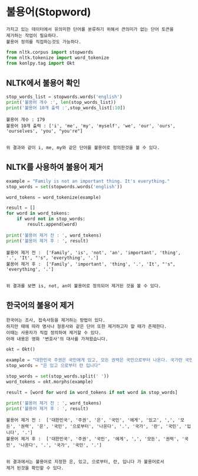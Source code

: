 # 불용어(Stopword)
    가지고 있는 데이터에서 유의미한 단어를 분류하기 위해서 큰의미가 없는 단어 토큰을
    제거하는 작업이 필요하다.
    불용어 정의를 직접하는것도 가능하다.


```python
from nltk.corpus import stopwords
from nltk.tokenize import word_tokenize 
from konlpy.tag import Okt
```

## NLTK에서 불용어 확인


```python
stop_words_list = stopwords.words('english')
print('불용어 개수 :', len(stop_words_list))
print('불용어 10개 출력 :',stop_words_list[:10])
```

    불용어 개수 : 179
    불용어 10개 출력 : ['i', 'me', 'my', 'myself', 'we', 'our', 'ours', 'ourselves', 'you', "you're"]
    

    위 결과와 같이 i, me, my와 같은 단어를 불용어로 정의한것을 볼 수 있다.

## NLTK를 사용하여 불용어 제거


```python
example = "Family is not an important thing. It's everything."
stop_words = set(stopwords.words('english'))

word_tokens = word_tokenize(example)

result = []
for word in word_tokens:
    if word not in stop_words:
        result.append(word)
        
print('불용어 제거 전 : ', word_tokens)
print('불용어 제거 후 : ', result)
```

    불용어 제거 전 :  ['Family', 'is', 'not', 'an', 'important', 'thing', '.', 'It', "'s", 'everything', '.']
    불용어 제거 후 :  ['Family', 'important', 'thing', '.', 'It', "'s", 'everything', '.']
    

    위 결과를 보면 is, not, an이 불용어로 정의되어 제거된 것을 볼 수 있다.

## 한국어의 불용어 제거
    한국어는 조사, 접속사등을 제거하는 방법이 있다.
    하지만 때에 따라 명사나 형용사와 같은 단어 또한 제거하고자 할 때가 존재한다.
    이때는 사용자가 직접 정의하여 제거할 수 있다.
    아래 내용은 영화 '변호사'의 대사를 가져왔습니다.


```python
okt = Okt()

example = "대한민국 주권은 국민에게 있고, 모든 권력은 국민으로부터 나온다. 국가란 국민입니다."
stop_words = "은 있고 으로부터 란 입니다"

stop_words = set(stop_words.split(' '))
word_tokens = okt.morphs(example)

result = [word for word in word_tokens if not word in stop_words]

print('불용어 제거 전 : ', word_tokens)
print('불용어 제거 후 : ', result)
```

    불용어 제거 전 :  ['대한민국', '주권', '은', '국민', '에게', '있고', ',', '모든', '권력', '은', '국민', '으로부터', '나온다', '.', '국가', '란', '국민', '입니다', '.']
    불용어 제거 후 :  ['대한민국', '주권', '국민', '에게', ',', '모든', '권력', '국민', '나온다', '.', '국가', '국민', '.']
    

    위 결과에서는 불용어로 지정한 은, 있고, 으로부터, 란, 입니다 가 불용어로서
    제거 된것을 확인할 수 있다.
